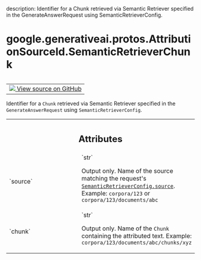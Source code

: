 description: Identifier for a Chunk retrieved via Semantic Retriever specified in the GenerateAnswerRequest using SemanticRetrieverConfig.

<div itemscope itemtype="http://developers.google.com/ReferenceObject">
<meta itemprop="name" content="google.generativeai.protos.AttributionSourceId.SemanticRetrieverChunk" />
<meta itemprop="path" content="Stable" />
</div>

# google.generativeai.protos.AttributionSourceId.SemanticRetrieverChunk

<!-- Insert buttons and diff -->

<table class="tfo-notebook-buttons tfo-api nocontent" align="left">
<td>
  <a target="_blank" href="https://github.com/googleapis/google-cloud-python/tree/main/packages/google-ai-generativelanguage/google/ai/generativelanguage_v1beta/types/generative_service.py#L654-L676">
    <img src="https://www.tensorflow.org/images/GitHub-Mark-32px.png" />
    View source on GitHub
  </a>
</td>
</table>



Identifier for a ``Chunk`` retrieved via Semantic Retriever specified in the ``GenerateAnswerRequest`` using ``SemanticRetrieverConfig``.

<!-- Placeholder for "Used in" -->




<!-- Tabular view -->
 <table class="responsive fixed orange">
<colgroup><col width="214px"><col></colgroup>
<tr><th colspan="2"><h2 class="add-link">Attributes</h2></th></tr>

<tr>
<td>
`source`<a id="source"></a>
</td>
<td>
`str`

Output only. Name of the source matching the request's
<a href="../../../../google/generativeai/protos/SemanticRetrieverConfig.md#source"><code>SemanticRetrieverConfig.source</code></a>. Example: ``corpora/123``
or ``corpora/123/documents/abc``
</td>
</tr><tr>
<td>
`chunk`<a id="chunk"></a>
</td>
<td>
`str`

Output only. Name of the ``Chunk`` containing the attributed
text. Example: ``corpora/123/documents/abc/chunks/xyz``
</td>
</tr>
</table>



